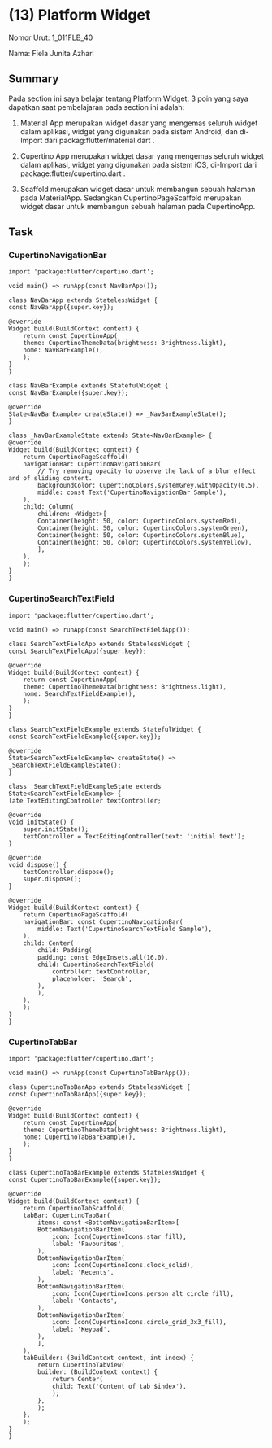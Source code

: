# (13) Platform Widget
Nomor Urut: 1_011FLB_40

Nama: Fiela Junita Azhari

## Summary
Pada section ini saya belajar tentang Platform Widget.
3 poin yang saya dapatkan saat pembelajaran pada section ini adalah:
1. Material App merupakan widget dasar yang mengemas seluruh widget dalam aplikasi, widget yang digunakan pada sistem Android, dan di-Import dari packag:flutter/material.dart .

2. Cupertino App merupakan widget dasar yang mengemas seluruh widget dalam aplikasi, widget yang digunakan pada sistem iOS, di-Import dari package:flutter/cupertino.dart .

3. Scaffold merupakan widget dasar untuk membangun sebuah halaman pada  MaterialApp. Sedangkan CupertinoPageScaffold merupakan widget dasar untuk membangun sebuah halaman pada CupertinoApp.

## Task
### CupertinoNavigationBar
    import 'package:flutter/cupertino.dart';

    void main() => runApp(const NavBarApp());

    class NavBarApp extends StatelessWidget {
    const NavBarApp({super.key});

    @override
    Widget build(BuildContext context) {
        return const CupertinoApp(
        theme: CupertinoThemeData(brightness: Brightness.light),
        home: NavBarExample(),
        );
    }
    }

    class NavBarExample extends StatefulWidget {
    const NavBarExample({super.key});

    @override
    State<NavBarExample> createState() => _NavBarExampleState();
    }

    class _NavBarExampleState extends State<NavBarExample> {
    @override
    Widget build(BuildContext context) {
        return CupertinoPageScaffold(
        navigationBar: CupertinoNavigationBar(
            // Try removing opacity to observe the lack of a blur effect and of sliding content.
            backgroundColor: CupertinoColors.systemGrey.withOpacity(0.5),
            middle: const Text('CupertinoNavigationBar Sample'),
        ),
        child: Column(
            children: <Widget>[
            Container(height: 50, color: CupertinoColors.systemRed),
            Container(height: 50, color: CupertinoColors.systemGreen),
            Container(height: 50, color: CupertinoColors.systemBlue),
            Container(height: 50, color: CupertinoColors.systemYellow),
            ],
        ),
        );
    }
    }
      
### CupertinoSearchTextField
    import 'package:flutter/cupertino.dart';

    void main() => runApp(const SearchTextFieldApp());

    class SearchTextFieldApp extends StatelessWidget {
    const SearchTextFieldApp({super.key});

    @override
    Widget build(BuildContext context) {
        return const CupertinoApp(
        theme: CupertinoThemeData(brightness: Brightness.light),
        home: SearchTextFieldExample(),
        );
    }
    }

    class SearchTextFieldExample extends StatefulWidget {
    const SearchTextFieldExample({super.key});

    @override
    State<SearchTextFieldExample> createState() => _SearchTextFieldExampleState();
    }

    class _SearchTextFieldExampleState extends State<SearchTextFieldExample> {
    late TextEditingController textController;

    @override
    void initState() {
        super.initState();
        textController = TextEditingController(text: 'initial text');
    }

    @override
    void dispose() {
        textController.dispose();
        super.dispose();
    }

    @override
    Widget build(BuildContext context) {
        return CupertinoPageScaffold(
        navigationBar: const CupertinoNavigationBar(
            middle: Text('CupertinoSearchTextField Sample'),
        ),
        child: Center(
            child: Padding(
            padding: const EdgeInsets.all(16.0),
            child: CupertinoSearchTextField(
                controller: textController,
                placeholder: 'Search',
            ),
            ),
        ),
        );
    }
    }

### CupertinoTabBar
    import 'package:flutter/cupertino.dart';

    void main() => runApp(const CupertinoTabBarApp());

    class CupertinoTabBarApp extends StatelessWidget {
    const CupertinoTabBarApp({super.key});

    @override
    Widget build(BuildContext context) {
        return const CupertinoApp(
        theme: CupertinoThemeData(brightness: Brightness.light),
        home: CupertinoTabBarExample(),
        );
    }
    }

    class CupertinoTabBarExample extends StatelessWidget {
    const CupertinoTabBarExample({super.key});

    @override
    Widget build(BuildContext context) {
        return CupertinoTabScaffold(
        tabBar: CupertinoTabBar(
            items: const <BottomNavigationBarItem>[
            BottomNavigationBarItem(
                icon: Icon(CupertinoIcons.star_fill),
                label: 'Favourites',
            ),
            BottomNavigationBarItem(
                icon: Icon(CupertinoIcons.clock_solid),
                label: 'Recents',
            ),
            BottomNavigationBarItem(
                icon: Icon(CupertinoIcons.person_alt_circle_fill),
                label: 'Contacts',
            ),
            BottomNavigationBarItem(
                icon: Icon(CupertinoIcons.circle_grid_3x3_fill),
                label: 'Keypad',
            ),
            ],
        ),
        tabBuilder: (BuildContext context, int index) {
            return CupertinoTabView(
            builder: (BuildContext context) {
                return Center(
                child: Text('Content of tab $index'),
                );
            },
            );
        },
        );
    }
    }
